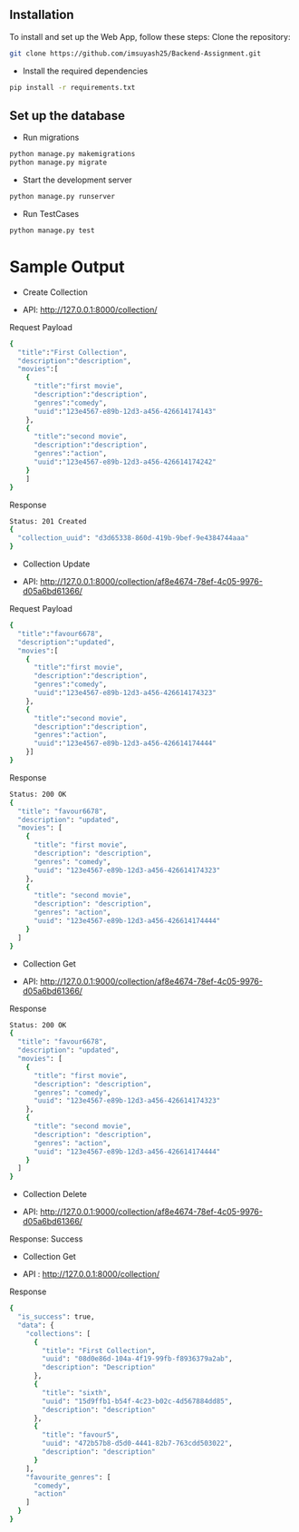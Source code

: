 ## Installation

To install and set up the Web App, follow these steps:
Clone the repository: 
``` sh
git clone https://github.com/imsuyash25/Backend-Assignment.git
``` 

* Install the required dependencies 
``` sh
pip install -r requirements.txt
```

## Set up the database

* Run migrations
``` sh
python manage.py makemigrations
python manage.py migrate
```

* Start the development server

```sh
python manage.py runserver
```
* Run TestCases
```sh
python manage.py test
```

# Sample Output

* Create Collection

- API: http://127.0.0.1:8000/collection/

Request Payload
```sh
{
  "title":"First Collection",
  "description":"description",
  "movies":[
    {
      "title":"first movie",
      "description":"description",
      "genres":"comedy",
      "uuid":"123e4567-e89b-12d3-a456-426614174143"
    },
    {
      "title":"second movie",
      "description":"description",
      "genres":"action",
      "uuid":"123e4567-e89b-12d3-a456-426614174242"
    }
    ]
}
```

Response 

``` sh
Status: 201 Created
{
  "collection_uuid": "d3d65338-860d-419b-9bef-9e4384744aaa"
}
```

* Collection Update

- API: http://127.0.0.1:8000/collection/af8e4674-78ef-4c05-9976-d05a6bd61366/

Request Payload

``` sh
{
  "title":"favour6678",
  "description":"updated",
  "movies":[
    {
      "title":"first movie",
      "description":"description",
      "genres":"comedy",
      "uuid":"123e4567-e89b-12d3-a456-426614174323"
    },
    {
      "title":"second movie",
      "description":"description",
      "genres":"action",
      "uuid":"123e4567-e89b-12d3-a456-426614174444"
    }]
}
```

Response 

``` sh
Status: 200 OK
{
  "title": "favour6678",
  "description": "updated",
  "movies": [
    {
      "title": "first movie",
      "description": "description",
      "genres": "comedy",
      "uuid": "123e4567-e89b-12d3-a456-426614174323"
    },
    {
      "title": "second movie",
      "description": "description",
      "genres": "action",
      "uuid": "123e4567-e89b-12d3-a456-426614174444"
    }
  ]
}
```

* Collection Get

- API: http://127.0.0.1:9000/collection/af8e4674-78ef-4c05-9976-d05a6bd61366/

Response 

``` sh
Status: 200 OK
{
  "title": "favour6678",
  "description": "updated",
  "movies": [
    {
      "title": "first movie",
      "description": "description",
      "genres": "comedy",
      "uuid": "123e4567-e89b-12d3-a456-426614174323"
    },
    {
      "title": "second movie",
      "description": "description",
      "genres": "action",
      "uuid": "123e4567-e89b-12d3-a456-426614174444"
    }
  ]
}
```
* Collection Delete

- API: http://127.0.0.1:9000/collection/af8e4674-78ef-4c05-9976-d05a6bd61366/

Response: Success

* Collection Get

- API : http://127.0.0.1:8000/collection/

Response 
```sh
{
  "is_success": true,
  "data": {
    "collections": [
      {
        "title": "First Collection",
        "uuid": "08d0e86d-104a-4f19-99fb-f8936379a2ab",
        "description": "Description"
      },
      {
        "title": "sixth",
        "uuid": "15d9ffb1-b54f-4c23-b02c-4d567884dd85",
        "description": "description"
      },
      {
        "title": "favour5",
        "uuid": "472b57b8-d5d0-4441-82b7-763cdd503022",
        "description": "description"
      }
    ],
    "favourite_genres": [
      "comedy",
      "action"
    ]
  }
}
```